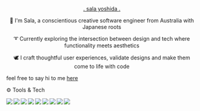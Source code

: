 
 <p align="center"><a href="http://salayoshida.com" style={color:"white"}> . sala yoshida . </a></p>

 <p align="center">🌱 I'm Sala, a conscientious creative software engineer from Australia with Japanese roots </p>

 <p align="center">➰ Currently exploring the intersection between design and tech where functionality meets aesthetics </p>

 <p align="center">🕊 I craft thoughtful user experiences, validate designs and make them come to life with code</p>
 

 feel free to say hi to me [here](mailto:yoshidasala@gmail.com)
 


⚙️ Tools & Tech

<img align="left" img src="https://img.icons8.com/windows/50/ffffff/node-js.png"/>
<img align="left" img src="https://img.icons8.com/ios/50/ffffff/html-5.png"/>
<img align="left" img src="https://img.icons8.com/ios/50/ffffff/css3.png"/>
<img align="left" img src="https://img.icons8.com/ios/50/ffffff/react-native--v1.png"/>

<img align="left" img src="https://img.icons8.com/ios/50/ffffff/redux.png"/>
<img align="left" img src="https://img.icons8.com/windows/64/ffffff/nodejs.png"/>
<img align="left" img src="https://img.icons8.com/fluency-systems-filled/48/ffffff/merge-git.png"/>
<img align="left" img src="https://img.icons8.com/ios-filled/50/ffffff/postgreesql.png"/>
<img align="left" img src="https://img.icons8.com/wired/50/ffffff/webpack.png"/>






